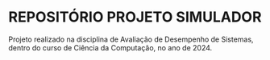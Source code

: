 # REPOSITÓRIO PROJETO SIMULADOR
Projeto realizado na disciplina de Avaliação de Desempenho de Sistemas, dentro do curso de Ciência da Computação, no ano de 2024.
